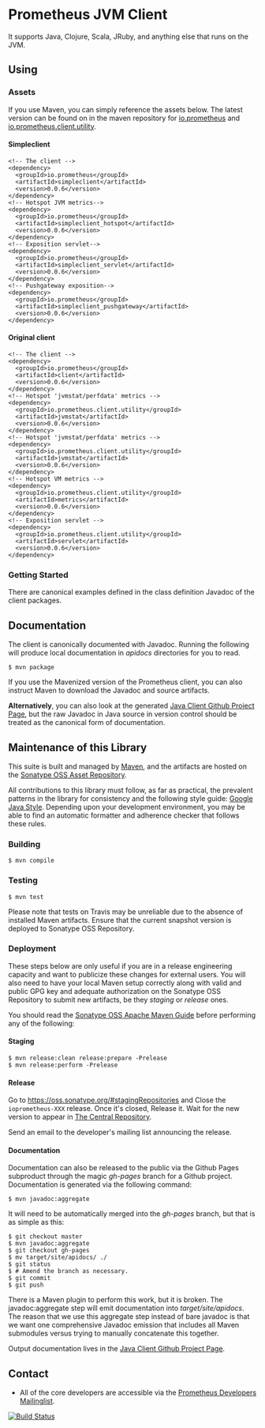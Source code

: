 # Prometheus JVM Client
It supports Java, Clojure, Scala, JRuby, and anything else that runs on the JVM.

## Using
### Assets
If you use Maven, you can simply reference the assets below.  The latest
version can be found on in the maven repository for
[io.prometheus](http://mvnrepository.com/artifact/io.prometheus) and
[io.prometheus.client.utility](http://mvnrepository.com/artifact/io.prometheus.client.utility).

#### Simpleclient

```
<!-- The client -->
<dependency>
  <groupId>io.prometheus</groupId>
  <artifactId>simpleclient</artifactId>
  <version>0.0.6</version>
</dependency>
<!-- Hotspot JVM metrics-->
<dependency>
  <groupId>io.prometheus</groupId>
  <artifactId>simpleclient_hotspot</artifactId>
  <version>0.0.6</version>
</dependency>
<!-- Exposition servlet-->
<dependency>
  <groupId>io.prometheus</groupId>
  <artifactId>simpleclient_servlet</artifactId>
  <version>0.0.6</version>
</dependency>
<!-- Pushgateway exposition-->
<dependency>
  <groupId>io.prometheus</groupId>
  <artifactId>simpleclient_pushgateway</artifactId>
  <version>0.0.6</version>
</dependency>
```

#### Original client
```
<!-- The client -->
<dependency>
  <groupId>io.prometheus</groupId>
  <artifactId>client</artifactId>
  <version>0.0.6</version>
</dependency>
<!-- Hotspot 'jvmstat/perfdata' metrics -->
<dependency>
  <groupId>io.prometheus.client.utility</groupId>
  <artifactId>jvmstat</artifactId>
  <version>0.0.6</version>
</dependency>
<!-- Hotspot 'jvmstat/perfdata' metrics -->
<dependency>
  <groupId>io.prometheus.client.utility</groupId>
  <artifactId>jvmstat</artifactId>
  <version>0.0.6</version>
</dependency>
<!-- Hotspot VM metrics -->
<dependency>
  <groupId>io.prometheus.client.utility</groupId>
  <artifactId>metrics</artifactId>
  <version>0.0.6</version>
</dependency>
<!-- Exposition servlet -->
<dependency>
  <groupId>io.prometheus.client.utility</groupId>
  <artifactId>servlet</artifactId>
  <version>0.0.6</version>
</dependency>
```

### Getting Started
There are canonical examples defined in the class definition Javadoc of the client packages.

## Documentation
The client is canonically documented with Javadoc.  Running the following will produce local documentation
in _apidocs_ directories for you to read.

    $ mvn package

If you use the Mavenized version of the Prometheus client, you can also instruct Maven to download the Javadoc and
source artifacts.

<strong>Alternatively</strong>, you can also look at the generated [Java Client
Github Project Page](http://prometheus.github.io/client_java), but the raw
Javadoc in Java source in version control should be treated as the canonical
form of documentation.

## Maintenance of this Library
This suite is built and managed by [Maven](http://maven.apache.org), and the
artifacts are hosted on the [Sonatype OSS Asset Repository](https://docs.sonatype.org/display/Repository/Sonatype+OSS+Maven+Repository+Usage+Guide).

All contributions to this library must follow, as far as practical, the
prevalent patterns in the library for consistency and the following style
guide: [Google Java Style](http://goo.gl/FfwVsc).  Depending upon your
development environment, you may be able to find an automatic formatter
and adherence checker that follows these rules.

### Building

    $ mvn compile

### Testing

    $ mvn test

Please note that tests on Travis may be unreliable due to the absence of
installed Maven artifacts.  Ensure that the current snapshot version is
deployed to Sonatype OSS Repository.

###  Deployment
These steps below are only useful if you are in a release engineering capacity
and want to publicize these changes for external users.  You will also need to
have your local Maven setup correctly along with valid and public GPG key and
adequate authorization on the Sonatype OSS Repository to submit new artifacts,
be they _staging_ or _release_ ones.

You should read the [Sonatype OSS Apache Maven
Guide](http://central.sonatype.org/pages/apache-maven.html) before performing any of the following:

#### Staging
    $ mvn release:clean release:prepare -Prelease
    $ mvn release:perform -Prelease

#### Release

Go to https://oss.sonatype.org/#stagingRepositories and Close the `ioprometheus-XXX` release.
Once it's closed, Release it. Wait for the new version to appear in
[The Central Repository](http://search.maven.org/#search%7Cga%7C1%7Cg%3A%22io.prometheus%22).

Send an email to the developer's mailing list announcing the release.


#### Documentation
Documentation can also be released to the public via the Github Pages subproduct
through the magic _gh-pages_ branch for a Github project.  Documentation is
generated via the following command:

    $ mvn javadoc:aggregate

It will need to be automatically merged into the _gh-pages_ branch, but that is
as simple as this:

    $ git checkout master
    $ mvn javadoc:aggregate
    $ git checkout gh-pages
    $ mv target/site/apidocs/ ./
    $ git status
    $ # Amend the branch as necessary.
    $ git commit
    $ git push

There is a Maven plugin to perform this work, but it is broken.  The
javadoc:aggregate step will emit documentation into
_target/site/apidocs_.  The reason that we use this aggregate step instead
of bare javadoc is that we want one comprehensive Javadoc emission that includes
all Maven submodules versus trying to manually concatenate this together.

Output documentation lives in the [Java Client Github Project
Page](http://prometheus.github.io/client_java).


## Contact
  * All of the core developers are accessible via the [Prometheus Developers Mailinglist](https://groups.google.com/forum/?fromgroups#!forum/prometheus-developers).


[![Build Status](https://travis-ci.org/prometheus/client_java.png?branch=master)](https://travis-ci.org/prometheus/client_java)
